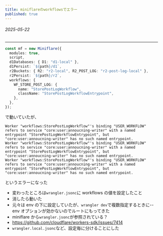 ```yaml
---
title: miniflareのworkflowsでエラー
published: true
---
```


###### 2025-05-22

---

```typescript
const mf = new Miniflare({
  modules: true,
  script,
  d1Databases: { D1: "d1-local" },
  d1Persist: `${path}/d1`,
  r2Buckets: { R2: "r2-local", R2_POST_LOG: "r2-post-log-local" },
  r2Persist: `${path}/r2`,
  workflows: {
    WF_STORE_POST_LOG: {
      name: "StorePostLogWorkflow",
      className: "StorePostLogWorkflowEntrypoint",
    },
  },
});
```

で動いていたが、

```
Worker "workflows:StorePostLogWorkflow"'s binding "USER_WORKFLOW" refers to service "core:user:annoucning-writer" with a named entrypoint "StorePostLogWorkflowEntrypoint", but "core:user:annoucning-writer" has no such named entrypoint.
Worker "workflows:StorePostLogWorkflow"'s binding "USER_WORKFLOW" refers to service "core:user:annoucning-writer" with a named entrypoint "StorePostLogWorkflowEntrypoint", but "core:user:annoucning-writer" has no such named entrypoint.
Worker "workflows:StorePostLogWorkflow"'s binding "USER_WORKFLOW" refers to service "core:user:annoucning-writer" with a named entrypoint "StorePostLogWorkflowEntrypoint", but "core:user:annoucning-writer" has no such named entrypoint.
```

というエラーになった

- 変わったところは`wrangler.jsonc`に workflows の値を設定したこと
- 消したら動いた
- 元々は env の下に設定していたが、`wrangler dev`で複数指定するときに--env オプションが効かないのでルートにもってきた
- miniflare から`wrangler.jsonc`が参照されている？
- https://github.com/cloudflare/workers-sdk/issues/7414
- `wrangler.local.jsonc`など、設定毎に分けることにした
